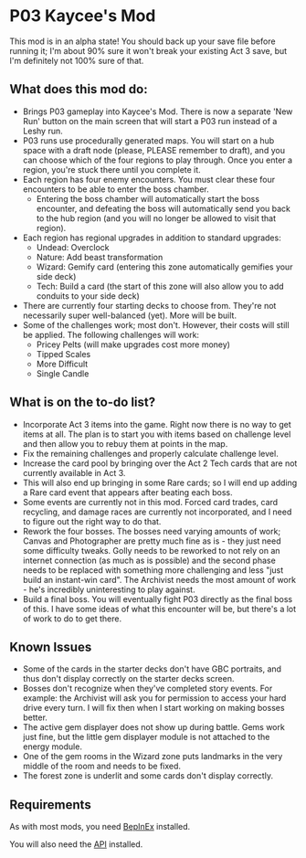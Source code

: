 # P03 Kaycee's Mod

This mod is in an alpha state! You should back up your save file before running it; I'm about 90% sure it won't break your existing Act 3 save, but I'm definitely not 100% sure of that.

## What does this mod do:
- Brings P03 gameplay into Kaycee's Mod. There is now a separate 'New Run' button on the main screen that will start a P03 run instead of a Leshy run.
- P03 runs use procedurally generated maps. You will start on a hub space with a draft node (please, PLEASE remember to draft), and you can choose which of the four regions to play through. Once you enter a region, you're stuck there until you complete it.
- Each region has four enemy encounters. You must clear these four encounters to be able to enter the boss chamber.
    - Entering the boss chamber will automatically start the boss encounter, and defeating the boss will automatically send you back to the hub region (and you will no longer be allowed to visit that region).
- Each region has regional upgrades in addition to standard upgrades:
    - Undead: Overclock
    - Nature: Add beast transformation
    - Wizard: Gemify card (entering this zone automatically gemifies your side deck)
    - Tech: Build a card (the start of this zone will also allow you to add conduits to your side deck)
- There are currently four starting decks to choose from. They're not necessarily super well-balanced (yet). More will be built.
- Some of the challenges work; most don't. However, their costs will still be applied. The following challenges will work:
    - Pricey Pelts (will make upgrades cost more money)
    - Tipped Scales
    - More Difficult
    - Single Candle

## What is on the to-do list?
- Incorporate Act 3 items into the game. Right now there is no way to get items at all. The plan is to start you with items based on challenge level and then allow you to rebuy them at points in the map.
- Fix the remaining challenges and properly calculate challenge level.
- Increase the card pool by bringing over the Act 2 Tech cards that are not currently available in Act 3.
- This will also end up bringing in some Rare cards; so I will end up adding a Rare card event that appears after beating each boss.
- Some events are currently not in this mod. Forced card trades, card recycling, and damage races are currently not incorporated, and I need to figure out the right way to do that.
- Rework the four bosses. The bosses need varying amounts of work; Canvas and Photographer are pretty much fine as is - they just need some difficulty tweaks. Golly needs to be reworked to not rely on an internet connection (as much as is possible) and the second phase needs to be replaced with something more challenging and less "just build an instant-win card". The Archivist needs the most amount of work - he's incredibly uninteresting to play against.
- Build a final boss. You will eventually fight P03 directly as the final boss of this. I have some ideas of what this encounter will be, but there's a lot of work to do to get there.

## Known Issues
- Some of the cards in the starter decks don't have GBC portraits, and thus don't display correctly on the starter decks screen.
- Bosses don't recognize when they've completed story events. For example: the Archivist will ask you for permission to access your hard drive every turn. I will fix then when I start working on making bosses better.
- The active gem displayer does not show up during battle. Gems work just fine, but the little gem displayer module is not attached to the energy module.
- One of the gem rooms in the Wizard zone puts landmarks in the very middle of the room and needs to be fixed.
- The forest zone is underlit and some cards don't display correctly.


## Requirements

As with most mods, you need [BepInEx](https://inscryption.thunderstore.io/package/BepInEx/BepInExPack_Inscryption/) installed. 

You will also need the [API](https://inscryption.thunderstore.io/package/API_dev/API/) installed.